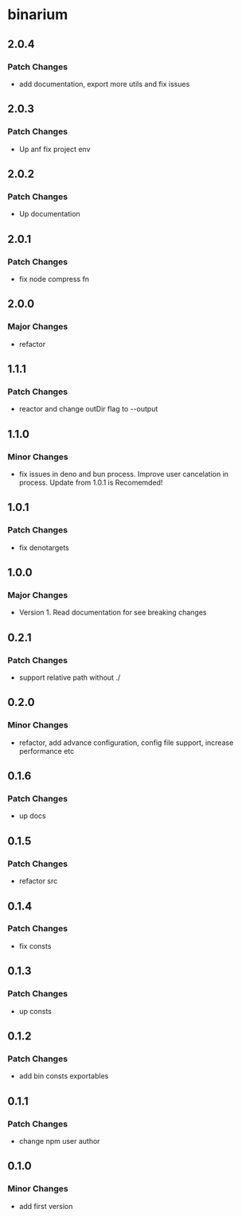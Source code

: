 # binarium

## 2.0.4

### Patch Changes

- add documentation, export more utils and fix issues

## 2.0.3

### Patch Changes

- Up anf fix project env

## 2.0.2

### Patch Changes

- Up documentation

## 2.0.1

### Patch Changes

- fix node compress fn

## 2.0.0

### Major Changes

- refactor

## 1.1.1

### Patch Changes

- reactor and change outDir flag to --output

## 1.1.0

### Minor Changes

- fix issues in deno and bun process. Improve user cancelation in process. Update from 1.0.1 is Recomemded!

## 1.0.1

### Patch Changes

- fix denotargets

## 1.0.0

### Major Changes

- Version 1. Read documentation for see breaking changes

## 0.2.1

### Patch Changes

- support relative path without ./

## 0.2.0

### Minor Changes

- refactor, add advance configuration, config file support, increase performance etc

## 0.1.6

### Patch Changes

- up docs

## 0.1.5

### Patch Changes

- refactor src

## 0.1.4

### Patch Changes

- fix consts

## 0.1.3

### Patch Changes

- up consts

## 0.1.2

### Patch Changes

- add bin consts exportables

## 0.1.1

### Patch Changes

- change npm user author

## 0.1.0

### Minor Changes

- add first version
